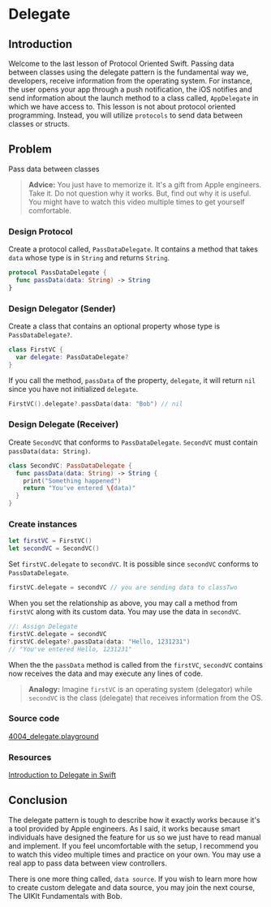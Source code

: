 # Delegate

## Introduction
Welcome to the last lesson of Protocol Oriented Swift. Passing data between classes using the delegate pattern is the fundamental way we, developers, receive information from the operating system. For instance, the user opens your app through a push notification, the iOS notifies and send information about the launch method to a class called, `AppDelegate` in which we have access to. This lesson is not about protocol oriented programming. Instead, you will utilize `protocols` to send data between classes or structs.

## Problem
Pass data between classes

> **Advice:** You just have to memorize it. It's a gift from Apple engineers. Take it. Do not question why it works. But, find out why it is useful. You might have to watch this video multiple times to get yourself comfortable.

### Design Protocol
Create a protocol called, `PassDataDelegate`. It contains a method that takes `data` whose type is in `String` and returns `String`.

```swift
protocol PassDataDelegate {
  func passData(data: String) -> String
}
```

### Design Delegator (Sender)
Create a class that contains an optional property whose type is `PassDataDelegate?`.

```swift
class FirstVC {
  var delegate: PassDataDelegate?
}
```

If you call the method, `passData` of the property, `delegate`, it will return `nil` since you have not initialized `delegate`.

```swift
FirstVC().delegate?.passData(data: "Bob") // nil
```

### Design Delegate (Receiver)
Create `SecondVC` that conforms to `PassDataDelegate`.  `SecondVC` must contain `passData(data: String)`.

```swift
class SecondVC: PassDataDelegate {
  func passData(data: String) -> String {
    print("Something happened")
    return "You've entered \(data)"
  }
}
```

### Create instances
```swift
let firstVC = FirstVC()
let secondVC = SecondVC()
```

Set `firstVC.delegate` to `secondVC`. It is possible since `secondVC` conforms to `PassDataDelegate`.

```swift
firstVC.delegate = secondVC // you are sending data to classTwo
```

When you set the relationship as above, you may call a method from `firstVC` along with its custom data. You may use the data in `secondVC`.

```swift
//: Assign Delegate
firstVC.delegate = secondVC
firstVC.delegate?.passData(data: "Hello, 1231231")  
// "You've entered Hello, 1231231"
```

When the the `passData` method is called from the `firstVC`, `secondVC` contains now receives the data and may execute any lines of code.


> **Analogy:** Imagine `firstVC` is an operating system (delegator) while `secondVC` is the class (delegate) that receives information from the OS.

### Source code

[4004_delegate.playground](https://www.dropbox.com/sh/j7xreau3y2kq8bo/AACG17ayoM8W8JMM3O6jbB5ya?dl=0)

### Resources
[Introduction to Delegate in Swift]

[Introduction to Delegate in Swift]: https://blog.bobthedeveloper.io/the-meaning-of-delegate-in-swift-347eaa9674d


## Conclusion
The delegate pattern is tough to describe how it exactly works because it's a tool provided by Apple engineers. As I said, it works because smart individuals have designed the feature for us so we just have to read manual and implement. If you feel uncomfortable with the setup, I recommend you to watch this video multiple times and practice on your own. You may use a real app to pass data between view controllers.

There is one more thing called, `data source`. If you wish to learn more how to create custom delegate and data source, you may join the next course, The UIKIt Fundamentals with Bob.
